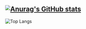 [![Anurag's GitHub stats](https://github-readme-stats.vercel.app/api?username=Kindit87&theme=onedark)](https://github.com/anuraghazra/github-readme-stats)
---
![Top Langs](https://github-readme-stats.vercel.app/api/top-langs/?username=Kindit87&layout=compact&theme=onedark)

